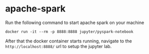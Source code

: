 # apache-spark

Run the following command to start apache spark on your machine

`docker run -it --rm -p 8888:8888 jupyter/pyspark-notebook`

After that the docker container starts running, navigate to the `http://localhost:8888/` url to setup the jupyter lab.
